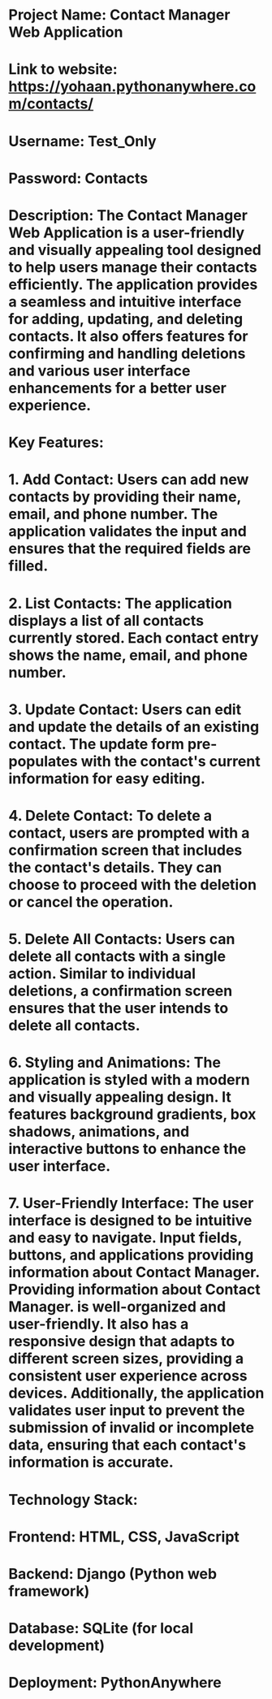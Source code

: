 # Project Name: Contact Manager Web Application
# Link to website: https://yohaan.pythonanywhere.com/contacts/
# Username: Test_Only
# Password: Contacts
# Description: The Contact Manager Web Application is a user-friendly and visually appealing tool designed to help users manage their contacts efficiently. The application provides a seamless and intuitive interface for adding, updating, and deleting contacts. It also offers features for confirming and handling deletions and various user interface enhancements for a better user experience. 
# Key Features: 
# 1. Add Contact: Users can add new contacts by providing their name, email, and phone number. The application validates the input and ensures that the required fields are filled. 
# 2. List Contacts: The application displays a list of all contacts currently stored. Each contact entry shows the name, email, and phone number. 
# 3. Update Contact: Users can edit and update the details of an existing contact. The update form pre-populates with the contact's current information for easy editing. 
# 4. Delete Contact: To delete a contact, users are prompted with a confirmation screen that includes the contact's details. They can choose to proceed with the deletion or cancel the operation. 
# 5. Delete All Contacts: Users can delete all contacts with a single action. Similar to individual deletions, a confirmation screen ensures that the user intends to delete all contacts. 
# 6. Styling and Animations: The application is styled with a modern and visually appealing design. It features background gradients, box shadows, animations, and interactive buttons to enhance the user interface. 
# 7. User-Friendly Interface: The user interface is designed to be intuitive and easy to navigate. Input fields, buttons, and applications providing information about Contact Manager. Providing information about Contact Manager. is well-organized and user-friendly. It also has a responsive design that adapts to different screen sizes, providing a consistent user experience across devices. Additionally, the application validates user input to prevent the submission of invalid or incomplete data, ensuring that each contact's information is accurate.
# Technology Stack:

# Frontend: HTML, CSS, JavaScript
# Backend: Django (Python web framework)
# Database: SQLite (for local development)
# Deployment: PythonAnywhere 
